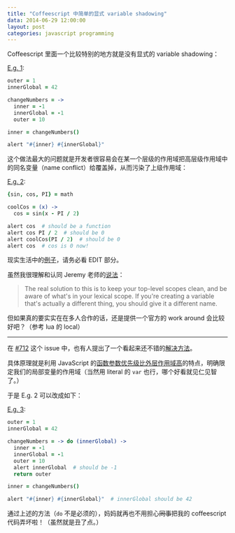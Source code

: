 ```yaml
---
title: "Coffeescript 中简单的显式 variable shadowing"
data: 2014-06-29 12:00:00
layout: post
categories: javascript programming
---
```


Coffeescript 里面一个比较特别的地方就是没有显式的 variable shadowing：

[E.g. 1](http://dou.bz/3ROhYm):

```coffeescript
outer = 1
innerGlobal = 42

changeNumbers = ->
  inner = -1
  innerGlobal = -1
  outer = 10

inner = changeNumbers()

alert "#{inner} #{innerGlobal}"
```

这个做法最大的问题就是开发者很容易会在某一个层级的作用域把高层级作用域中的同名变量（name conflict）给覆盖掉，从而污染了上级作用域：

[E.g. 2](http://dou.bz/3kjeWs):

```coffeescript
{sin, cos, PI} = math

coolCos = (x) ->
  cos = sin(x - PI / 2)

alert cos  # should be a function
alert cos PI / 2  # should be 0
alert coolCos(PI / 2)  # should be 0
alert cos  # cos is 0 now!
```

现实生活中的[例子](http://stackoverflow.com/questions/15223430/why-is-coffeescript-of-the-opinion-that-shadowing-is-a-bad-idea/15228602#15228602)，请务必看 EDIT 部分。


虽然我很理解和认同 Jeremy 老师的[说法](https://github.com/jashkenas/coffeescript/issues/712#issuecomment-430673)：

> The real solution to this is to keep your top-level scopes clean, and be aware of what's in your lexical scope. If you're creating a variable that's actually a different thing, you should give it a different name.


但如果真的要实实在在多人合作的话，还是提供一个官方的 work around 会比较好吧？（参考 lua 的 local）


------------------


在 [#712](https://github.com/jashkenas/coffeescript/issues/712) 这个 issue 中，也有人提出了一个看起来还不错的[解决方法](https://github.com/jashkenas/coffeescript/issues/712#issuecomment-8595484)。


具体原理就是利用 JavaScript 的[函数参数优先级比外层作用域高](https://developer.mozilla.org/en-US/docs/Web/JavaScript/Reference/Functions_and_function_scope?redirectlocale=en-US&redirectslug=JavaScript%2FReference%2FFunctions_and_function_scope#Name_conflicts)的特点，明确限定我们的局部变量的作用域（当然用 literal 的 ``var`` 也行，哪个好看就见仁见智了。）


于是 E.g. 2 可以改成如下：

[E.g. 3](http://dou.bz/0gUswl):

```coffeescript
outer = 1
innerGlobal = 42

changeNumbers = -> do (innerGlobal) ->
  inner = -1
  innerGlobal = -1
  outer = 10
  alert innerGlobal  # should be -1
  return outer

inner = changeNumbers()

alert "#{inner} #{innerGlobal}"  # innerGlobal should be 42
```


通过上述的方法（``do`` 不是必须的），妈妈就再也不用担心<del>同事</del>把我的 coffeescript 代码弄坏啦！（虽然就是丑了点。）
